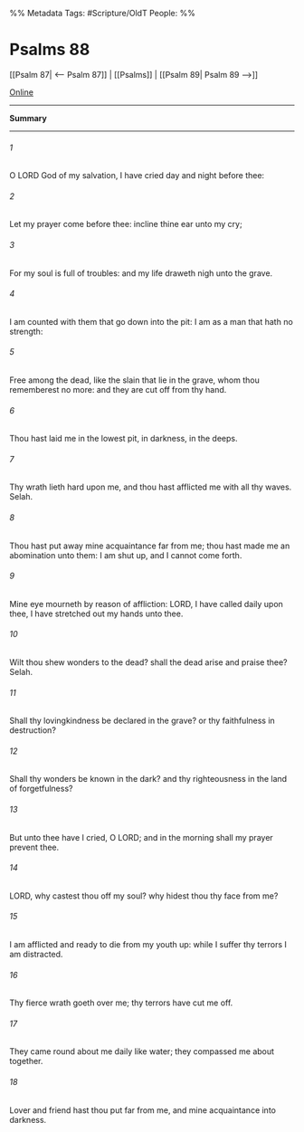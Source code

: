 

%% Metadata
Tags: #Scripture/OldT
People: 
%%
# Psalms 88
[[Psalm 87| <-- Psalm 87]] | [[Psalms]] | [[Psalm 89| Psalm 89 -->]]

[Online](https://churchofjesuschrist.org/study/scriptures/ot/ps/88?lang=eng)

---
__Summary__



---

###### 1
O LORD God of my salvation, I have cried day and night before thee:
###### 2
Let my prayer come before thee: incline thine ear unto my cry;
###### 3
For my soul is full of troubles: and my life draweth nigh unto the grave.
###### 4
I am counted with them that go down into the pit: I am as a man that hath no strength:
###### 5
Free among the dead, like the slain that lie in the grave, whom thou rememberest no more: and they are cut off from thy hand.
###### 6
Thou hast laid me in the lowest pit, in darkness, in the deeps.
###### 7
Thy wrath lieth hard upon me, and thou hast afflicted me with all thy waves.  Selah.
###### 8
Thou hast put away mine acquaintance far from me; thou hast made me an abomination unto them: I am shut up, and I cannot come forth.
###### 9
Mine eye mourneth by reason of affliction: LORD, I have called daily upon thee, I have stretched out my hands unto thee.
###### 10
Wilt thou shew wonders to the dead?  shall the dead arise and praise thee?  Selah.
###### 11
Shall thy lovingkindness be declared in the grave?  or thy faithfulness in destruction?
###### 12
Shall thy wonders be known in the dark?  and thy righteousness in the land of forgetfulness?
###### 13
But unto thee have I cried, O LORD; and in the morning shall my prayer prevent thee.
###### 14
LORD, why castest thou off my soul?  why hidest thou thy face from me?
###### 15
I am afflicted and ready to die from my youth up: while I suffer thy terrors I am distracted.
###### 16
Thy fierce wrath goeth over me; thy terrors have cut me off.
###### 17
They came round about me daily like water; they compassed me about together.
###### 18
Lover and friend hast thou put far from me, and mine acquaintance into darkness.



